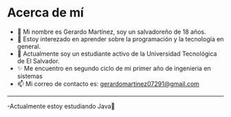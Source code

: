 # Acerca de mí
- 👋 Mi nombre es Gerardo Martínez, soy un salvadoreño de 18 años.
- 👀 Estoy interezado en aprender sobre la programación y la tecnología en general.
- 🌱 Actualmente soy un estudiante activo de la Universidad Tecnológica de El Salvador.
- ✨ Me encuentro en segundo ciclo de mi primer año de ingenieria en sistemas
- 📫 Mi correo de contacto es: gerardomartinez07291@gmail.com
---
-Actualmente estoy estudiando Java🍵
<!---
GerriG/GerriG is a ✨ special ✨ repository because its `README.md` (this file) appears on your GitHub profile.
You can click the Preview link to take a look at your changes.
--->
